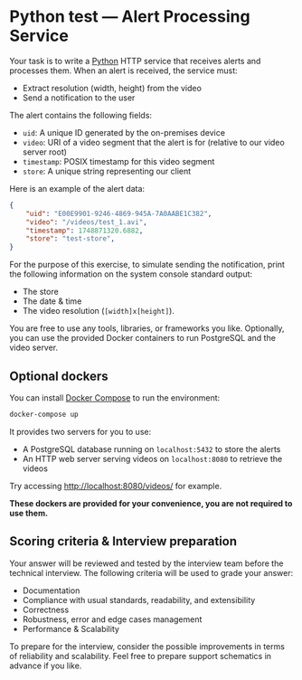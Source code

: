 # Python test — Alert Processing Service

Your task is to write a [Python](https://www.python.org) HTTP service that receives alerts and processes them.
When an alert is received, the service must:

- Extract resolution (width, height) from the video
- Send a notification to the user

The alert contains the following fields:

- `uid`: A unique ID generated by the on-premises device
- `video`: URI of a video segment that the alert is for (relative to our video server root)
- `timestamp`: POSIX timestamp for this video segment
- `store`: A unique string representing our client

Here is an example of the alert data:

```json
{
    "uid": "E00E9901-9246-4869-945A-7A0AABE1C382",
    "video": "/videos/test_1.avi",
    "timestamp": 1748871320.6882,
    "store": "test-store",
}
```

For the purpose of this exercise, to simulate sending the notification,
print the following information on the system console standard output:

- The store
- The date & time
- The video resolution (`[width]x[height]`).

You are free to use any tools, libraries, or frameworks you like.
Optionally, you can use the provided Docker containers to run PostgreSQL and the video server.

## Optional dockers

You can install [Docker Compose](https://docs.docker.com/compose/install/) to run the environment:

```sh
docker-compose up
```

It provides two servers for you to use:

- A PostgreSQL database running on `localhost:5432` to store the alerts
- An HTTP web server serving videos on `localhost:8080` to retrieve the videos

Try accessing [http://localhost:8080/videos/](http://localhost:8080/videos/) for example.

**These dockers are provided for your convenience, you are not required to use them.**

## Scoring criteria & Interview preparation

Your answer will be reviewed and tested by the interview team before the technical interview.
The following criteria will be used to grade your answer:

- Documentation
- Compliance with usual standards, readability, and extensibility
- Correctness
- Robustness, error and edge cases management
- Performance & Scalability

To prepare for the interview, consider the possible improvements in terms of reliability and scalability.
Feel free to prepare support schematics in advance if you like.
